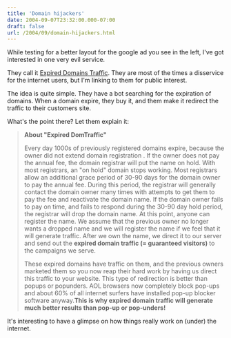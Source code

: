 ```yaml
---
title: 'Domain hijackers'
date: 2004-09-07T23:32:00.000-07:00
draft: false
url: /2004/09/domain-hijackers.html
---
```


While testing for a better layout for the google ad you see in the left, I've got interested in one very evil service.  
  
They call it [Expired Domains Traffic](http://www.expireddomainbot.com/). They are most of the times a disservice for the internet users, but I'm linking to them for public interest.  
  
The idea is quite simple. They have a bot searching for the expiration of domains. When a domain expire, they buy it, and them make it redirect the traffic to their customers site.  
  
What's the point there? Let them explain it:  
  

> **About "Expired DomTraffic"**
> 
> Every day 1000s of previously registered domains expire, because the owner did not extend domain registration . If the owner does not pay the annual fee, the domain registrar will put the name on hold. With most registrars, an "on hold" domain stops working. Most registrars allow an additional grace period of 30-90 days for the domain owner to pay the annual fee. During this period, the registrar will generally contact the domain owner many times with attempts to get them to pay the fee and reactivate the domain name. If the domain owner fails to pay on time, and fails to respond during the 30-90 day hold period, the registrar will drop the domain name. At this point, anyone can register the name. We assume that the previous owner no longer wants a dropped name and we will register the name if we feel that it will generate traffic. After we own the name, we direct it to our server and send out the **expired domain traffic (= guaranteed visitors)** to the campaigns we serve.  
> 
> These expired domains have traffic on them, and the previous owners marketed them so you now reap their hard work by having us direct this traffic to your website. This type of redirection is better than popups or popunders. AOL browsers now completely block pop-ups and about 60% of all internet surfers have installed pop-up blocker software anyway.**This is why expired domain traffic will generate much better results than pop-up or pop-unders!**

  
  
It's interesting to have a glimpse on how things really work on (under) the internet.